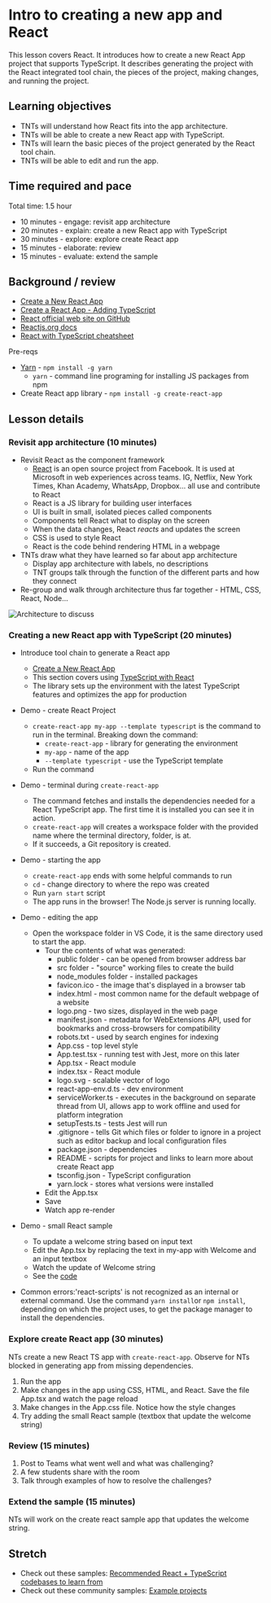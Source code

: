 # Intro to creating a new app and React

This lesson covers React. It introduces how to create a new React App project that supports TypeScript. It describes generating the project with the React integrated tool chain, the pieces of the project, making changes, and running the project.

## Learning objectives

* TNTs will understand how React fits into the app architecture.
* TNTs will be able to create a new React app with TypeScript.
* TNTs will learn the basic pieces of the project generated by the React tool chain.
* TNTs will be able to edit and run the app.

## Time required and pace

Total time: 1.5 hour

* 10 minutes - engage: revisit app architecture
* 20 minutes - explain: create a new React app with TypeScript
* 30 minutes - explore: explore create React app
* 15 minutes - elaborate: review
* 15 minutes - evaluate: extend the sample

## Background / review

* [Create a New React App](https://reactjs.org/docs/create-a-new-react-app.html)
* [Create a React App - Adding TypeScript](https://create-react-app.dev/docs/adding-typescript/)
* [React official web site on GitHub](https://github.com/facebook/react) 
* [Reactjs.org docs](https://reactjs.org/docs)
* [React with TypeScript cheatsheet](https://react-typescript-cheatsheet.netlify.app)

Pre-reqs

* [Yarn](https://www.npmjs.com/package/yarn) - `npm install -g yarn` 
     * `yarn` - command line programing for installing JS packages from npm
* Create React app library - `npm install -g create-react-app`

## Lesson details

### Revisit app architecture (10 minutes)

* Revisit React as the component framework
  * [React](https://github.com/facebook/react) is an open source project from Facebook. It is used at Microsoft in web experiences across teams. IG, Netflix, New York Times, Khan Academy, WhatsApp, Dropbox... all use and contribute to React
  * React is a JS library for building user interfaces
  * UI is built in small, isolated pieces called components
  * Components tell React what to display on the screen
  * When the data changes, React *reacts* and updates the screen
  * CSS is used to style React
  * React is the code behind rendering HTML in a webpage
* TNTs draw what they have learned so far about app architecture
  * Display app architecture with labels, no descriptions
  * TNT groups talk through the function of the different parts and how they connect
* Re-group and walk through architecture thus far together - HTML, CSS, React, Node...

![Architecture to discuss](https://github.com/tnt-summer-academy/Curriculum/blob/main/Week%201/BasicArchitecture.png)

### Creating a new React app with TypeScript (20 minutes)

* Introduce tool chain to generate a React app
  * [Create a New React App](https://reactjs.org/docs/create-a-new-react-app.html) 
  * This section covers using [TypeScript with React](https://create-react-app.dev/docs/adding-typescript)
  * The library sets up the environment with the latest TypeScript features and optimizes the app for production

* Demo - create React Project
  * `create-react-app my-app --template typescript` is the command to run in the terminal. Breaking down the command:
     * `create-react-app` - library for generating the environment
     * `my-app` - name of the app
     * `--template typescript` - use the TypeScript template
  * Run the command

* Demo - terminal during `create-react-app`
  * The command fetches and installs the dependencies needed for a React TypeScript app. The first time it is installed you can see it in action.
  * `create-react-app` will creates a workspace folder with the provided name where the terminal directory, folder, is at.
  * If it succeeds, a Git repository is created.

* Demo - starting the app
  * `create-react-app` ends with some helpful commands to run
  * `cd` - change directory to where the repo was created
  * Run `yarn start` script
  * The app runs in the browser! The Node.js server is running locally.

* Demo - editing the app
  * Open the workspace folder in VS Code, it is the same directory used to start the app.
    * Tour the contents of what was generated:
      * public folder - can be opened from browser address bar
      * src folder - "source" working files to create the build
      * node_modules folder - installed packages
      * favicon.ico - the image that's displayed in a browser tab
      * index.html - most common name for the default webpage of a website
      * logo.png - two sizes, displayed in the web page
      * manifest.json - metadata for WebExtensions API, used for bookmarks and cross-browsers for compatibility
      * robots.txt - used by search engines for indexing
      * App.css - top level style
      * App.test.tsx - running test with Jest, more on this later
      * App.tsx - React module
      * index.tsx - React module
      * logo.svg - scalable vector of logo
      * react-app-env.d.ts - dev environment
      * serviceWorker.ts - executes in the background on separate thread from UI, allows app to work offline and used for platform integration
      * setupTests.ts - tests Jest will run
      * .gitignore - tells Git which files or folder to ignore in a project such as editor backup and local configuration files
      * package.json - dependencies
      * README - scripts for project and links to learn more about create React app
      * tsconfig.json - TypeScript configuration
      * yarn.lock - stores what versions were installed
    * Edit the App.tsx
    * Save
    * Watch app re-render

* Demo - small React sample 
    * To update a welcome string based on input text
    * Edit the App.tsx by replacing the text in my-app with Welcome and an input textbox 
    * Watch the update of Welcome string
    * See the [code](https://github.com/tnt-summer-academy/Samples/tree/main/Week_1/input-app) 
    
* Common errors:'react-scripts' is not recognized as an internal or external command. Use the command `yarn install`or `npm install`, depending on which the project uses, to get the package manager to install the dependencies.

### Explore create React app (30 minutes)

NTs create a new React TS app with `create-react-app`. Observe for NTs blocked in generating app from missing dependencies.

1. Run the app
2. Make changes in the app using CSS, HTML, and React. Save the file App.tsx and watch the page reload
3. Make changes in the App.css file. Notice how the style changes
4. Try adding the small React sample (textbox that update the welcome string)

### Review (15 minutes)

1. Post to Teams what went well and what was challenging?
2. A few students share with the room
3. Talk through examples of how to resolve the challenges?

### Extend the sample (15 minutes)

NTs will work on the create react sample app that updates the welcome string. 

## Stretch

* Check out these samples: [Recommended React + TypeScript codebases to learn from](https://react-typescript-cheatsheet.netlify.app/docs/basic/recommended/resources)
* Check out these community samples: [Example projects](https://reactjs.org/community/examples.html)
